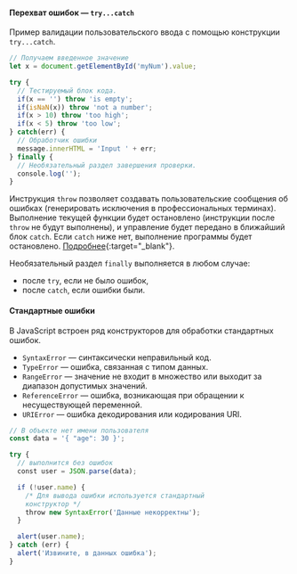 #### Перехват ошибок — `try...catch`

Пример валидации пользовательского ввода с помощью конструкции `try...catch`.

```js
// Получаем введенное значение
let x = document.getElementById('myNum').value;

try {
  // Тестируемый блок кода.
  if(x == '') throw 'is empty';
  if(isNaN(x)) throw 'not a number';
  if(x > 10) throw 'too high';
  if(x < 5) throw 'too low';
} catch(err) {
  // Обработчик ошибки
  message.innerHTML = 'Input ' + err;
} finally {
  // Необязательный раздел завершения проверки.
  console.log('');
}
```

Инструкция `throw` позволяет создавать пользовательские сообщения об ошибках (генерировать исключения в профессиональных терминах). Выполнение текущей функции будет остановлено (инструкции после `throw` не будут выполнены), и управление будет передано в ближайший блок `catch`. Если `catch` ниже нет, выполнение программы будет остановлено. [Подробнее](https://www.w3schools.com/js/js_errors.asp){:target="_blank"}.

Необязательный раздел `finally` выполняется в любом случае:

- после `try`, если не было ошибок,
- после `catch`, если ошибки были.

#### Стандартные ошибки

В JavaScript встроен ряд конструкторов для обработки стандартных ошибок.

- `SyntaxError` — синтаксически неправильный код.
- `TypeError` — ошибка, связанная с типом данных.
- `RangeError` — значение не входит в множество или выходит за диапазон допустимых значений.
- `ReferenceError` — ошибка, возникающая при обращении к несуществующей переменной.
- `URIError` — ошибка декодирования или кодирования URI.

```js
// В объекте нет имени пользователя
const data = '{ "age": 30 }';

try {
  // выполнится без ошибок
  const user = JSON.parse(data);

  if (!user.name) {
    /* Для вывода ошибки используется стандартный
    конструктор */
    throw new SyntaxError('Данные некорректны');
  }

  alert(user.name);
} catch (err) {
  alert('Извините, в данных ошибка');
}
```
